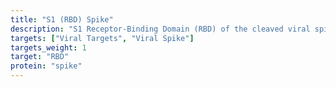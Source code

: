 ```yaml
---
title: "S1 (RBD) Spike"
description: "S1 Receptor-Binding Domain (RBD) of the cleaved viral spike."
targets: ["Viral Targets", "Viral Spike"]
targets_weight: 1
target: "RBD"
protein: "spike"
---
```

